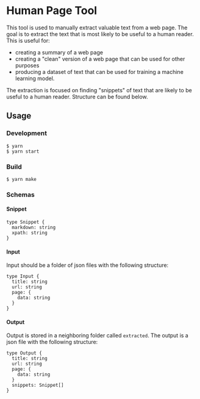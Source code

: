 # Human Page Tool

This tool is used to manually extract valuable text from a web page. The goal is to extract the text that is most likely to be useful to a human reader. This is useful for:

- creating a summary of a web page
- creating a "clean" version of a web page that can be used for other purposes
- producing a dataset of text that can be used for training a machine learning model.

The extraction is focused on finding "snippets" of text that are likely to be useful to a human reader. Structure can be found below.

## Usage

### Development

```
$ yarn
$ yarn start
```

### Build

```
$ yarn make
```

### Schemas

#### Snippet

```
type Snippet {
  markdown: string
  xpath: string
}
```

#### Input

Input should be a folder of json files with the following structure:

```
type Input {
  title: string
  url: string
  page: {
    data: string
  }
}
```

#### Output

Output is stored in a neighboring folder called `extracted`. The output is a json file with the following structure:

```
type Output {
  title: string
  url: string
  page: {
    data: string
  }
  snippets: Snippet[]
}
```
